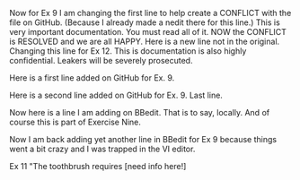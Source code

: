 
Now for Ex 9 I am changing the first line to help create a CONFLICT with the file on GitHub. (Because I already made a nedit there for this line.) This is very important documentation. You must read all of it.
NOW the CONFLICT is RESOLVED and we are all HAPPY.
Here is a new line not in the original. Changing this line for Ex 12.
This is documentation is also highly confidential. 
Leakers will be severely prosecuted.

Here is a first line added on GitHub for Ex. 9.

Here is a second line added on GitHub for Ex. 9.
Last line.

Now here is a line I am adding on BBedit. That is to say, locally. And of course this is part of Exercise Nine.

Now I am back adding yet another line in BBedit for Ex 9 because things went a bit crazy and I was trapped in the VI editor.

Ex 11 "The toothbrush requires [need info here!]